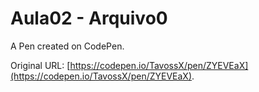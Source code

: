 # Aula02 - Arquivo0

A Pen created on CodePen.

Original URL: [https://codepen.io/TavossX/pen/ZYEVEaX](https://codepen.io/TavossX/pen/ZYEVEaX).

